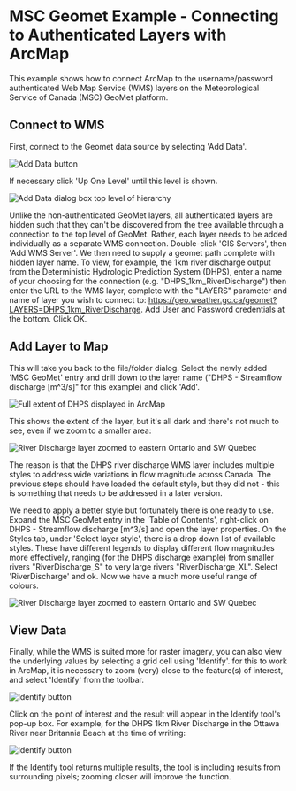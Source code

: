 # MSC Geomet Example - Connecting to Authenticated Layers with ArcMap

This example shows how to connect ArcMap to the username/password authenticated Web Map Service (WMS) layers on the Meteorological Service of Canada (MSC) GeoMet platform.

## Connect to WMS
First, connect to the Geomet data source by selecting 'Add Data'.

![Add Data button](images/ArcMap_DHPS_01.png)

If necessary click 'Up One Level' until this level is shown. 

![Add Data dialog box top level of hierarchy](images/ArcMap_DHPS_02.png)

Unlike the non-authenticated GeoMet layers, all authenticated layers are hidden such that they can't be discovered from the tree available through a connection to the top level of GeoMet. Rather, each layer needs to be added individually as a separate WMS connection. Double-click 'GIS Servers', then 'Add WMS Server'. We then need to supply a geomet path complete with hidden layer name. To view, for example, the 1km river discharge output from the Deterministic Hydrologic Prediction System (DHPS), enter a name of your choosing for the connection (e.g. "DHPS_1km_RiverDischarge") then enter the URL to the WMS layer, complete with the "LAYERS" parameter and name of layer you wish to connect to: https://geo.weather.gc.ca/geomet?LAYERS=DHPS_1km_RiverDischarge. Add User and Password credentials at the bottom. Click OK.

## Add Layer to Map
This will take you back to the file/folder dialog. Select the newly added 'MSC GeoMet' entry and drill down to the layer name ("DHPS - Streamflow discharge [m^3/s]" for this example) and click 'Add'.

![Full extent of DHPS displayed in ArcMap](images/ArcMap_DHPS_03.png)

This shows the extent of the layer, but it's all dark and there's not much to see, even if we zoom to a smaller area:

![River Discharge layer zoomed to eastern Ontario and SW Quebec](images/ArcMap_DHPS_04.png)

The reason is that the DHPS river discharge WMS layer includes multiple styles to address wide variations in flow magnitude across Canada. The previous steps should have loaded the default style, but they did not - this is something that needs to be addressed in a later version. 

We need to apply a better style but fortunately there is one ready to use. Expand the MSC GeoMet entry in the 'Table of Contents', right-click on DHPS - Streamflow discharge [m^3/s] and open the layer properties. On the Styles tab, under 'Select layer style', there is a drop down list of available styles. These have different legends to display different flow magnitudes more effectively, ranging (for the DHPS discharge example) from smaller rivers "RiverDischarge_S" to very large rivers "RiverDischarge_XL". Select 'RiverDischarge' and ok. Now we have a much more useful range of colours.

![River Discharge layer zoomed to eastern Ontario and SW Quebec](images/ArcMap_DHPS_05.png)

## View Data

Finally, while the WMS is suited more for raster imagery, you can also view the underlying values by selecting a grid cell using 'Identify'. for this to work in ArcMap, it is necessary to zoom (very) close to the feature(s) of interest, and select 'Identify' from the toolbar.

![Identify button](images/ArcMap_DHPS_06.png)

Click on the point of interest and the result will appear in the Identify tool's pop-up box. For example, for the DHPS 1km River Discharge in the Ottawa River near Britannia Beach at the time of writing:

![Identify button](images/ArcMap_DHPS_07.png)

If the Identify tool returns multiple results, the tool is including results from surrounding pixels; zooming closer will improve the function.







